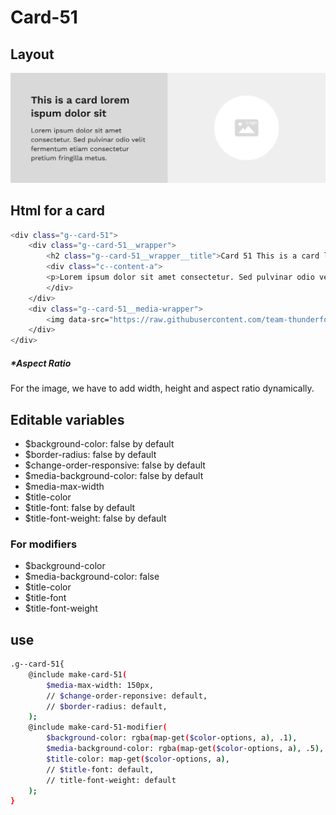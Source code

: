 # Card-51

## Layout

![alt text][card-51]

[card-51]: /src/img/global-components/card/card-51.png

## Html for a card

```sh
<div class="g--card-51">
    <div class="g--card-51__wrapper">
        <h2 class="g--card-51__wrapper__title">Card 51 This is a card lorem ispum dolor sit</h2>
        <div class="c--content-a">
        <p>Lorem ipsum dolor sit amet consectetur. Sed pulvinar odio velit fermentum etiam consectetur pretium fringilla metus.</p>
        </div>
    </div>
    <div class="g--card-51__media-wrapper">
        <img data-src="https://raw.githubusercontent.com/team-thunderfoot/ui/main/src/img/global-components/logo-placeholder.png" src="/src/img/global-components/logo-placeholder.png" alt="img alt" class="g--card-51__media-wrapper__media g--lazy-01 f--ar" width="1000" height="1000" style="aspect-ratio: 1000 / 1000">
    </div>
</div>
```

##### \*Aspect Ratio

For the image, we have to add width, height and aspect ratio dynamically.

## Editable variables

- $background-color: false by default
- $border-radius: false by default
- $change-order-responsive: false by default
- $media-background-color: false by default
- $media-max-width
- $title-color
- $title-font: false by default
- $title-font-weight: false by default

### For modifiers

- $background-color
- $media-background-color: false
- $title-color
- $title-font
- $title-font-weight

## use

```sh
.g--card-51{
    @include make-card-51(
        $media-max-width: 150px,
        // $change-order-reponsive: default,
        // $border-radius: default,
    );
    @include make-card-51-modifier(
        $background-color: rgba(map-get($color-options, a), .1),
        $media-background-color: rgba(map-get($color-options, a), .5),
        $title-color: map-get($color-options, a),
        // $title-font: default,
        // title-font-weight: default
    );
}
```
